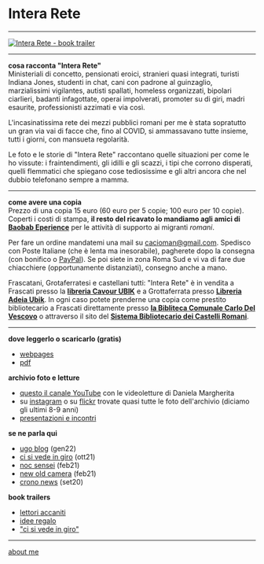 # Intera Rete    

---  

[![](https://64.media.tumblr.com/7fcf2290188fe0ea8bf2e70cc7f7b69a/1fc8eac3fe44334f-20/s500x750/a4dfd63fe3a24173f8a9732dad2de857ca7946f1.png "Intera Rete - book trailer" )](https://youtu.be/brnGlXThfag)   

---  


**cosa racconta "Intera Rete"**  
Ministeriali di concetto, pensionati eroici, stranieri quasi integrati, turisti Indiana Jones, studenti in chat, cani con padrone al guinzaglio, marzialissimi vigilantes, autisti spallati, homeless organizzati, bipolari ciarlieri, badanti infagottate, operai impolverati, promoter su di giri, madri esaurite, professionisti azzimati e via così. 

L'incasinatissima rete dei mezzi pubblici romani per me è stata sopratutto un gran via vai di facce che, fino al COVID, si ammassavano tutte insieme, tutti i giorni, con mansueta regolarità.  

Le foto e le storie di "Intera Rete" raccontano quelle situazioni per come le ho vissute: i fraintendimenti, gli idilli e gli scazzi, i tipi che corrono disperati, quelli flemmatici che spiegano cose tediosissime e gli altri ancora che nel dubbio telefonano sempre a mamma.   

---  
**come avere una copia**  
Prezzo di una copia 15 euro (60 euro per 5 copie; 100 euro per 10 copie).  
Coperti i costi di stampa, **il resto del ricavato lo mandiamo agli amici di [Baobab Eperience](https://baobabexperience.org/)** per le attività di supporto ai migranti *romani*.  

Per fare un ordine mandatemi una mail su [cacioman@gmail.com](mailto::cacioman@gmail.com). Spedisco con Poste Italiane (che è lenta ma inesorabile), pagherete dopo la consegna (con bonifico o [PayPal](https://www.paypal.me/ClaudioGatti)). Se poi siete in zona Roma Sud e vi va di fare due chiacchiere (opportunamente distanziati), consegno anche a mano.  

Frascatani, Grotaferratesi e castellani tutti: "Intera Rete" è in vendita a Frascati presso la [**libreria Cavour UBIK**](https://www.facebook.com/libreria.frascati.cavour) e a Grottaferrata presso [**Libreria Adeia Ubik**](https://www.facebook.com/Adeialibri). In ogni caso potete prenderne una copia come prestito bibliotecario a Frascati direttamente presso [**la Bibliteca Comunale Carlo Del Vescovo**](https://goo.gl/maps/H5r5x6QXrAq1rRXQA) o attraverso il sito del [**Sistema Bibliotecario dei Castelli Romani**](https://sbcr.comperio.it/).  

---  
**dove leggerlo o scaricarlo (gratis)**  
- [webpages](https://docs.google.com/document/d/e/2PACX-1vQRwiANaom26EhtbYZtutYeL-2fAjymjrPLMVab8JFhXCJS-6tZhbRlzBT5uN64oruOdjbD5KI3Oofl/pub)  
- [pdf](https://drive.google.com/file/d/1_DByHcB7XwEvOEKSn8o94STRQoVUqiLo/view?usp=sharing) 

**archivio foto e letture**  
- [questo il canale YouTube](https://www.youtube.com/@allontanarsidallalineagialla) con le videoletture di Daniela Margherita 
- su [instagram](https://www.instagram.com/InteraRete/) o su [flickr](https://flic.kr/s/aHBqjA2JW5) trovate quasi tutte le foto dell'archivio (diciamo gli ultimi 8-9 anni)    
- [presentazioni e incontri](https://photos.app.goo.gl/P8FyyW4iFthruzz79) 

**se ne parla qui**  
- [ugo blog](https://ugofoto.blogspot.com/2022/01/piccole-storie-metropolitane.html)  (gen22)  
- [ci si vede in giro](https://www.cisivedeingiro.com/giri-di-parole/intera-rete-cronache-metropolitane/) (ott21)  
- [noc sensei](https://www.nocsensei.com/lente/talenti/admin4914/quattro-splendidi-libri/) (feb21)  
- [new old camera](https://youtu.be/liLdrN-OhoY) (feb21)  
- [crono news](https://crono.news/Y:2020/M:07/D:31/h:20/m:38/s:25/claudio-gatti-storie-metropolitane-di-pendolarismo-quotidiano/?fbclid=IwAR0_44grhOo38E2FiM1h5a4exzcAlRjKYoysokIDaypL9k7MBgGVaRpRAw4) (set20)  

**book trailers**  
- [lettori accaniti](https://youtu.be/mYt2Ns11YoA) 
- [idee regalo](https://youtu.be/brnGlXThfag)     
- ["ci si vede in giro"](https://youtu.be/fOOXviO-kMg)  
 

---    
[about me](https://about.me/cacioman)  

